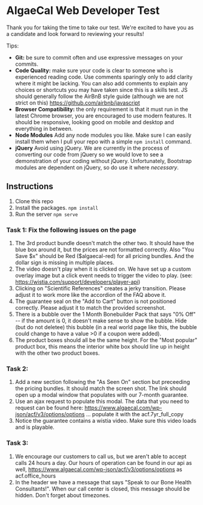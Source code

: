 # AlgaeCal Web Developer Test

Thank you for taking the time to take our test. We're excited to have you as a 
candidate and look forward to reviewing your results!

Tips:

* **Git:** be sure to commit often and use expressive messages on your commits.
* **Code Quality:** make sure your code is clear to someone who is experienced reading code. 
Use comments sparingly only to add clarity where it might be lacking. You can also add comments
to explain any choices or shortcuts you may have taken since this is a skills test. JS should
generally follow the AirBnB style guide (although we are not strict on this) 
https://github.com/airbnb/javascript
* **Browser Compatibility:** the only requirement is that it must run in the latest Chrome browser, you are
encouraged to use modern features. It should be responsive, looking good on mobile and desktop and
everything in between.
* **Node Modules** Add any node modules you like. Make sure I can easily install them when I pull your
repo with a simple ```npm install``` command.
* **jQuery** Avoid using jQuery. We are currently in the process of converting our code from jQuery so we
would love to see a demonstration of your coding without jQuery. Unfortunately, Bootstrap modules are dependent
on jQuery, so do use it where *necessary*.

## Instructions
1. Clone this repo
2. Install the packages. ```npm install```
3. Run the server ```npm serve```

### Task 1: Fix the following issues on the page
1. The 3rd product bundle doesn't match the other two. It should have the blue box around it, but
the prices are not formatted correctly. Also "You Save $x" should be Red ($algaecal-red) for all
pricing bundles. And the dollar sign is missing in multiple places.
2.  The video doesn't play when it is clicked on. We have set up a custom overlay image but a click
event needs to trigger the video to play. (see: https://wistia.com/support/developers/player-api)
3. Clicking on "Scientific References" creates a jerky transition. Please adjust it to work more like
the accordion of the FAQ above it.
4. The guarantee seal on the "Add to Cart" button is not positioned correctly. Please adjust it to match
the provided screenshot.
5. There is a bubble over the 1 Month Bonebuilder Pack that says "0% Off" -- if the amount is 0, it doesn't
make sense to show the bubble. Hide (but do not deletee) this bubble (in a real world page like this, the bubble 
could change to have a value >0 if a coupon were added).
6. The product boxes should all be the same height. For the "Most popular" product box, this means the interior
white box should line up in height with the other two product boxes.

### Task 2: 
1. Add a new section following the "As Seen On" section but preceeding the pricing bundles. It should 
match the screen shot. The link should open up a modal window that populates with our 7-month guarantee.
2. Use an ajax request to populate this modal. The data that you need to request can be found here:
https://www.algaecal.com/wp-json/acf/v3/options/options ... populate it with the acf.7yr_full_copy 
3. Notice the guarantee contains a wistia video. Make sure this video loads and is playable.

### Task 3:
1. We encourage our customers to call us, but we aren't able to accept calls 24 hours a day. Our hours of operation
can be found in our api as well, https://www.algaecal.com/wp-json/acf/v3/options/options as acf.office_hours
2. In the header we have a message that says "Speak to our Bone Health Consultants!". When our call center
is closed, this message should be hidden. Don't forget about timezones.
